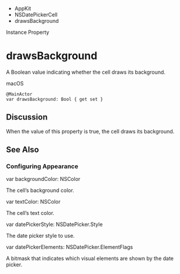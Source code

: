

- AppKit
- NSDatePickerCell
-  drawsBackground 

Instance Property

# drawsBackground

A Boolean value indicating whether the cell draws its background.

macOS

``` source
@MainActor
var drawsBackground: Bool { get set }
```

## Discussion

When the value of this property is true, the cell draws its background.

## See Also

### Configuring Appearance

var backgroundColor: NSColor

The cell’s background color.

var textColor: NSColor

The cell’s text color.

var datePickerStyle: NSDatePicker.Style

The date picker style to use.

var datePickerElements: NSDatePicker.ElementFlags

A bitmask that indicates which visual elements are shown by the date picker.

